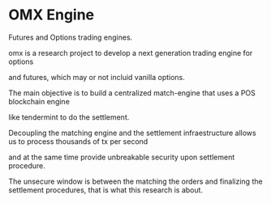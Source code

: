 # OMX Engine
Futures and Options trading engines.

omx is a research project to develop a next generation trading engine for options

and futures, which may or not incluid vanilla options.

The main objective is to build a centralized match-engine that uses a POS blockchain engine

like tendermint to do the settlement.

Decoupling the matching engine and the settlement infraestructure allows us to process thousands of tx per second

and at the same time provide unbreakable security upon settlement procedure.

The unsecure window is between the matching the orders and finalizing the settlement procedures, that is what this research is about.


